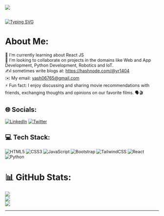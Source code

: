 [![](https://visitcount.itsvg.in/api?id=yr1404&icon=0&color=0)](https://visitcount.itsvg.in)  
<br> 

[![Typing SVG](https://readme-typing-svg.demolab.com?font=Fira+Code&size=25&pause=1000&color=185788&width=435&lines=Hello%F0%9F%91%8B!+I+am+Yash+%F0%9F%A4%A0)](https://git.io/typing-svg)  
# About Me:
🔭 I'm currently learning about React JS<br>🤝 I'm looking to collaborate on projects in the domains like Web and App Development, Python Development, Robotics and IoT.<br>✍️I sometimes write blogs at: https://hashnode.com/@yr1404<br>✉️ My email: yash06765@gmail.com<br>⚡ Fun fact: I enjoy discussing and sharing movie recommendations with friends, exchanging thoughts and opinions on our favorite films. 🗣️🎬


## 🌐 Socials:
[![LinkedIn](https://img.shields.io/badge/LinkedIn-%230077B5.svg?logo=linkedin&logoColor=white)](https://linkedin.com/in/yr1404) [![Twitter](https://img.shields.io/badge/Twitter-%231DA1F2.svg?logo=Twitter&logoColor=white)](https://twitter.com/yr_1404) 

## 💻 Tech Stack:
![HTML5](https://img.shields.io/badge/html5-%23E34F26.svg?style=flat&logo=html5&logoColor=white) ![CSS3](https://img.shields.io/badge/css3-%231572B6.svg?style=flat&logo=css3&logoColor=white) ![JavaScript](https://img.shields.io/badge/javascript-%23323330.svg?style=flat&logo=javascript&logoColor=%23F7DF1E) ![Bootstrap](https://img.shields.io/badge/bootstrap-%23563D7C.svg?style=flat&logo=bootstrap&logoColor=white) ![TailwindCSS](https://img.shields.io/badge/tailwindcss-%2338B2AC.svg?style=flat&logo=tailwind-css&logoColor=white) ![React](https://img.shields.io/badge/react-%2320232a.svg?style=flat&logo=react&logoColor=%2361DAFB) ![Python](https://img.shields.io/badge/python-3670A0?style=flat&logo=python&logoColor=ffdd54)
# 📊 GitHub Stats:
![](https://github-readme-stats.vercel.app/api?username=yr1404&theme=merko&hide_border=false&include_all_commits=false&count_private=false)<br/>
![](https://github-readme-streak-stats.herokuapp.com/?user=yr1404&theme=merko&hide_border=false)<br/>
![](https://github-readme-stats.vercel.app/api/top-langs/?username=yr1404&theme=merko&hide_border=false&include_all_commits=false&count_private=false&layout=compact)

---

